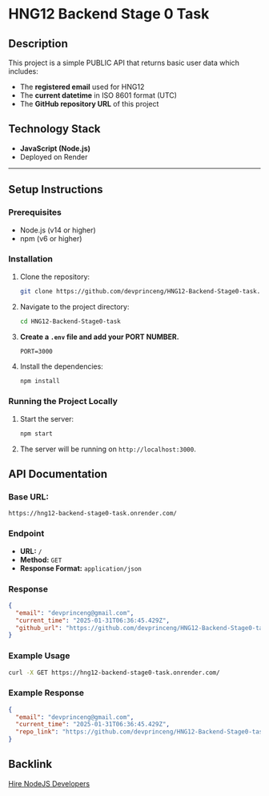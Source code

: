 # HNG12 Backend Stage 0 Task

## Description
This project is a simple PUBLIC API that returns basic user data which includes:

- The **registered email** used for HNG12 
- The **current datetime** in ISO 8601 format (UTC)  
- The **GitHub repository URL** of this project  

## **Technology Stack**  

- **JavaScript (Node.js)**
- Deployed on Render

---

## Setup Instructions

### Prerequisites
- Node.js (v14 or higher)
- npm (v6 or higher)

### Installation
1. Clone the repository:
    ```bash
    git clone https://github.com/devprinceng/HNG12-Backend-Stage0-task.git
    ```
2. Navigate to the project directory:
    ```bash
    cd HNG12-Backend-Stage0-task
    ```
3.  **Create a `.env` file and add your PORT NUMBER.**
    ```env
    PORT=3000
    ```
4. Install the dependencies:
    ```bash
    npm install
    ```

### Running the Project Locally
1. Start the server:
    ```bash
    npm start
    ```
2. The server will be running on `http://localhost:3000`.

## API Documentation

### **Base URL:**  
```
https://hng12-backend-stage0-task.onrender.com/
```

### Endpoint
- **URL:** `/`
- **Method:** `GET`
- **Response Format:** `application/json`

### Response
```json
{
  "email": "devprinceng@gmail.com",
  "current_time": "2025-01-31T06:36:45.429Z",
  "github_url": "https://github.com/devprinceng/HNG12-Backend-Stage0-task"
}
```

### Example Usage
```bash
curl -X GET https://hng12-backend-stage0-task.onrender.com/
```

### Example Response
```json
{
  "email": "devprinceng@gmail.com",
  "current_time": "2025-01-31T06:36:45.429Z",
  "repo_link": "https://github.com/devprinceng/HNG12-Backend-Stage0-task"
}
```

## Backlink

[Hire NodeJS Developers](https://hng.tech/hire/nodejs-developers)
